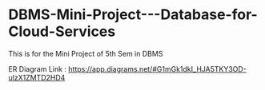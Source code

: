 # DBMS-Mini-Project---Database-for-Cloud-Services
This is for the Mini Project of 5th Sem in DBMS


ER Diagram Link : https://app.diagrams.net/#G1mGk1dkI_HJA5TKY3OD-ulzX1ZMTD2HD4
